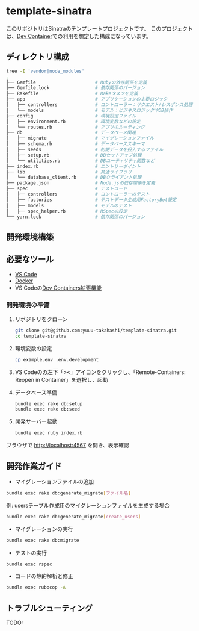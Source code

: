 # template-sinatra

このリポジトリはSinatraのテンプレートプロジェクトです。
このプロジェクトは、[Dev Container](https://code.visualstudio.com/docs/devcontainers/containers)での利用を想定した構成になっています。

## ディレクトリ構成

```bash
tree -I 'vendor|node_modules'
.
├── Gemfile                      # Rubyの依存関係を定義
├── Gemfile.lock                 # 依存関係のバージョン
├── Rakefile                     # Rakeタスクを定義
├── app                          # アプリケーションの主要ロジック
│   ├── controllers              # コントローラー：リクエスト/レスポンス処理
│   └── models                   # モデル：ビジネスロジックやDB操作
├── config                       # 環境設定ファイル
│   ├── environment.rb           # 環境変数などの設定
│   └── routes.rb                # アプリのルーティング
├── db                           # データベース関連
│   ├── migrate                  # マイグレーションファイル
│   ├── schema.rb                # データベーススキーマ
│   ├── seeds                    # 初期データを投入するファイル
│   ├── setup.rb                 # DBセットアップ処理
│   └── utilities.rb             # DBユーティリティ関数など
├── index.rb                     # エントリーポイント
├── lib                          # 共通ライブラリ
│   └── database_client.rb       # DBクライアント処理
├── package.json                 # Node.jsの依存関係を定義
├── spec                         # テストコード
│   ├── controllers              # コントローラーのテスト
│   ├── factories                # テストデータ生成用FactoryBot設定
│   ├── models                   # モデルのテスト
│   ├── spec_helper.rb           # RSpecの設定
└── yarn.lock                    # 依存関係のバージョン
```

## 開発環境構築

## 必要なツール

- [VS Code](https://code.visualstudio.com/)
- [Docker](https://www.docker.com/ja-jp/)
- VS Codeの[Dev Containers拡張機能](https://marketplace.visualstudio.com/items?itemName=ms-vscode-remote.remote-containers)

### 開発環境の準備

1. リポジトリをクローン

   ```bash
   git clone git@github.com:yuuu-takahashi/template-sinatra.git
   cd template-sinatra
   ```

2. 環境変数の設定

   ```bash
   cp example.env .env.development
   ```

3. VS Codeのの左下「><」アイコンをクリックし、「Remote-Containers: Reopen in Container」を選択し、起動

4. データベース準備

   ```bash
   bundle exec rake db:setup
   bundle exec rake db:seed
   ```

5. 開発サーバー起動

   ```bash
   bundle exec ruby index.rb
   ```

ブラウザで <http://localhost:4567> を開き、表示確認

## 開発作業ガイド

- マイグレーションファイルの追加

```bash
bundle exec rake db:generate_migrate[ファイル名]
```

例: usersテーブル作成用のマイグレーションファイルを生成する場合

```bash
bundle exec rake db:generate_migrate[create_users]
```

- マイグレーションの実行

```bash
bundle exec rake db:migrate
```

- テストの実行

```bash
bundle exec rspec
```

- コードの静的解析と修正

```bash
bundle exec rubocop -A
```

## トラブルシューティング

TODO:
